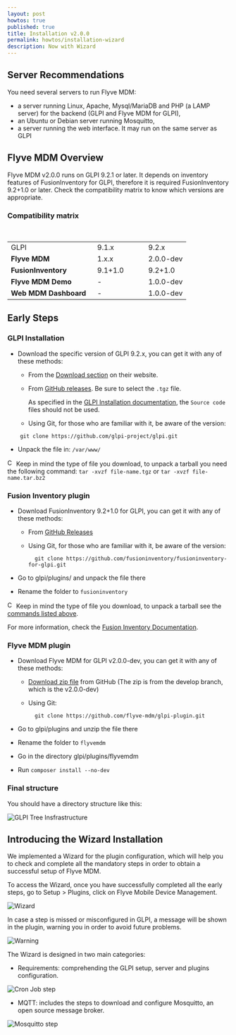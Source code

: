 ```yaml
---
layout: post
howtos: true
published: true
title: Installation v2.0.0
permalink: howtos/installation-wizard
description: Now with Wizard
---
```


## Server Recommendations

You need several servers to run Flyve MDM:

* a server running Linux, Apache, Mysql/MariaDB and PHP (a LAMP server) for the backend (GLPI and Flyve MDM for GLPI),
* an Ubuntu or Debian server running Mosquitto,
* a server running the web interface. It may run on the same server as GLPI

## Flyve MDM Overview

Flyve MDM v2.0.0 runs on GLPI 9.2.1 or later. It depends on inventory features of FusionInventory for GLPI, therefore it is required FusionInventory 9.2+1.0 or later. Check the compatibility matrix to know which versions are appropriate.

### Compatibility matrix

<br>

<table>
    <tr>
        <td style="width:180px">GLPI</td>
        <td style="width:100px">9.1.x</td>
        <td>9.2.x</td>
    </tr>
    <tr>
        <td><b>Flyve MDM</b></td>
        <td>1.x.x</td>
        <td>2.0.0-dev</td>
    </tr>
    <tr>
        <td><b>FusionInventory</b></td>
        <td>9.1+1.0</td>
        <td>9.2+1.0</td>
    </tr>
    <tr>
        <td><b>Flyve MDM Demo</b></td>
        <td>-</td>
        <td>1.0.0-dev</td>
    </tr>
    <tr>
        <td><b>Web MDM Dashboard</b></td>
        <td>-</td>
        <td>1.0.0-dev</td>
    </tr>
</table>

## Early Steps

### GLPI Installation

* Download the specific version of GLPI 9.2.x, you can get it with any of these methods:

  * From the [Download section](http://glpi-project.org/?article41&lang=en) on their website.
  * From [GitHub releases](https://github.com/glpi-project/glpi/releases). Be sure to select the ```.tgz``` file.

    As specified in the [GLPI Installation documentation](http://glpi-install.readthedocs.io/en/latest/index.html), the ```Source code``` files should not be used.

  * Using Git, for those who are familiar with it, be aware of the version:

```console
    git clone https://github.com/glpi-project/glpi.git
```

* Unpack the file in: ```/var/www/```

<img src="{{ '/images/picto-warning.png' | absolute_url }}" alt="Careful!" height="16px"> Keep in mind the type of file you download, to unpack a tarball you need the <a name="commands"></a>following command: ```tar -xvzf file-name.tgz``` or ```tar -xvzf file-name.tar.bz2```

### Fusion Inventory plugin

* Download FusionInventory 9.2+1.0 for GLPI, you can get it with any of these methods:

  * From [GitHub Releases](https://github.com/fusioninventory/fusioninventory-for-glpi/releases)
  * Using Git, for those who are familiar with it, be aware of the version:

    ```console
      git clone https://github.com/fusioninventory/fusioninventory-for-glpi.git
    ```
* Go to glpi/plugins/ and unpack the file there
* Rename the folder to ```fusioninventory```

<img src="{{ '/images/picto-warning.png' | absolute_url }}" alt="Careful!" height="16px"> Keep in mind the type of file you download, to unpack a tarball see the [commands listed above](#commands).

For more information, check the [Fusion Inventory Documentation](http://fusioninventory.org/documentation/).

### Flyve MDM plugin

* Download Flyve MDM for GLPI v2.0.0-dev, you can get it with any of these methods:

   <!--  * From [GitHub releases](https://github.com/flyve-mdm/glpi-plugin/releases)-->
  * [Download zip file](https://github.com/flyve-mdm/glpi-plugin/archive/develop.zip) from GitHub (The zip is from the develop branch, which is the v2.0.0-dev)
  * Using Git:

    ```console
      git clone https://github.com/flyve-mdm/glpi-plugin.git
    ```
* Go to glpi/plugins and unzip the file there
* Rename the folder to ```flyvemdm```
* Go in the directory glpi/plugins/flyvemdm
* Run ```composer install --no-dev```

### Final structure

You should have a directory structure like this:

<img src="{{ '/images/glpi-tree-structure.png' | absolute_url }}" alt="GLPI Tree Insfrastructure">

## Introducing the Wizard Installation

We implemented a Wizard for the plugin configuration, which will help you to check and complete all the mandatory steps in order to obtain a successful setup of Flyve MDM.

To access the Wizard, once you have successfully completed all the early steps, go to Setup > Plugins, click on Flyve Mobile Device Management.

<img src="{{ '/images/wizard.png' | absolute_url }}" alt="Wizard">

In case a step is missed or misconfigured in GLPI, a message will be shown in the plugin, warning you in order to avoid future problems.

<img src="{{ '/images/install-warning.png' | absolute_url }}" alt="Warning">

The Wizard is designed in two main categories:

* Requirements: comprehending the GLPI setup, server and plugins configuration.

<img src="{{ '/images/step-cron.png' | absolute_url }}" alt="Cron Job step">

* MQTT: includes the steps to download and configure Mosquitto, an open source message broker.

<img src="{{ '/images/step-mosquitto.png' | absolute_url }}" alt="Mosquitto step">